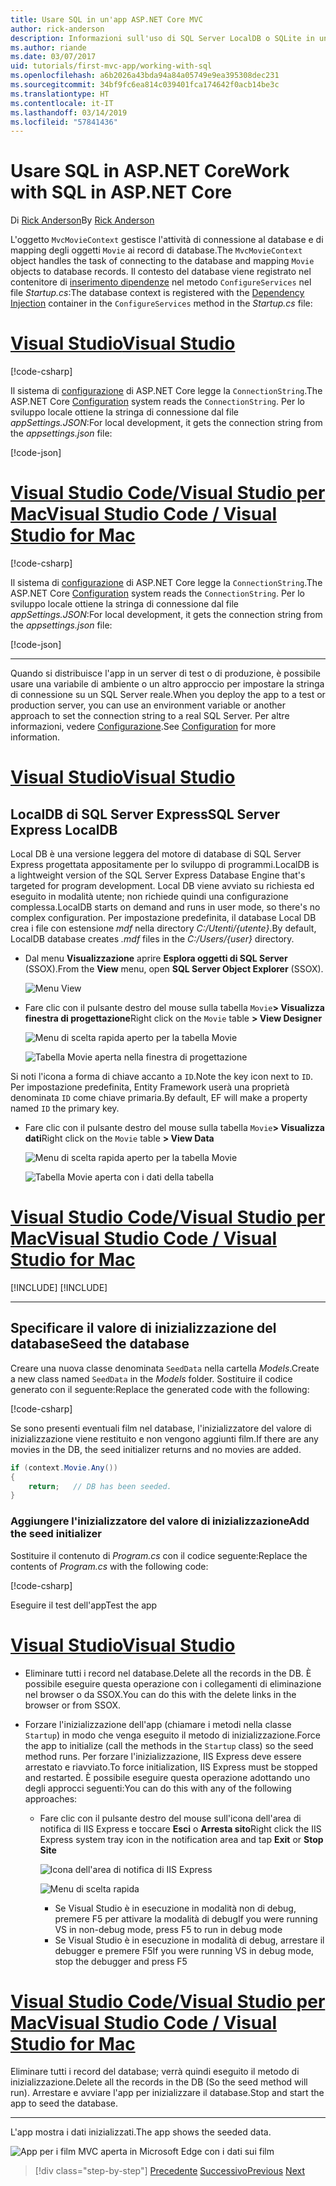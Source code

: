 ```yaml
---
title: Usare SQL in un'app ASP.NET Core MVC
author: rick-anderson
description: Informazioni sull'uso di SQL Server LocalDB o SQLite in un'app ASP.NET Core MVC.
ms.author: riande
ms.date: 03/07/2017
uid: tutorials/first-mvc-app/working-with-sql
ms.openlocfilehash: a6b2026a43bda94a84a05749e9ea395308dec231
ms.sourcegitcommit: 34bf9fc6ea814c039401fca174642f0acb14be3c
ms.translationtype: HT
ms.contentlocale: it-IT
ms.lasthandoff: 03/14/2019
ms.locfileid: "57841436"
---
```

# <a name="work-with-sql-in-aspnet-core"></a><span data-ttu-id="0548b-103">Usare SQL in ASP.NET Core</span><span class="sxs-lookup"><span data-stu-id="0548b-103">Work with SQL in ASP.NET Core</span></span>

<span data-ttu-id="0548b-104">Di [Rick Anderson](https://twitter.com/RickAndMSFT)</span><span class="sxs-lookup"><span data-stu-id="0548b-104">By [Rick Anderson](https://twitter.com/RickAndMSFT)</span></span>

<span data-ttu-id="0548b-105">L'oggetto `MvcMovieContext` gestisce l'attività di connessione al database e di mapping degli oggetti `Movie` ai record di database.</span><span class="sxs-lookup"><span data-stu-id="0548b-105">The `MvcMovieContext` object handles the task of connecting to the database and mapping `Movie` objects to database records.</span></span> <span data-ttu-id="0548b-106">Il contesto del database viene registrato nel contenitore di [inserimento dipendenze](xref:fundamentals/dependency-injection) nel metodo `ConfigureServices` nel file *Startup.cs*:</span><span class="sxs-lookup"><span data-stu-id="0548b-106">The database context is registered with the [Dependency Injection](xref:fundamentals/dependency-injection) container in the `ConfigureServices` method in the *Startup.cs* file:</span></span>

<!-- VS -------------------------->
# <a name="visual-studiotabvisual-studio"></a>[<span data-ttu-id="0548b-107">Visual Studio</span><span class="sxs-lookup"><span data-stu-id="0548b-107">Visual Studio</span></span>](#tab/visual-studio)

[!code-csharp[](~/tutorials/first-mvc-app/start-mvc/sample/MvcMovie22/Startup.cs?name=snippet_ConfigureServices&highlight=13-99)]

<span data-ttu-id="0548b-108">Il sistema di [configurazione](xref:fundamentals/configuration/index) di ASP.NET Core legge la `ConnectionString`.</span><span class="sxs-lookup"><span data-stu-id="0548b-108">The ASP.NET Core [Configuration](xref:fundamentals/configuration/index) system reads the `ConnectionString`.</span></span> <span data-ttu-id="0548b-109">Per lo sviluppo locale ottiene la stringa di connessione dal file *appSettings.JSON*:</span><span class="sxs-lookup"><span data-stu-id="0548b-109">For local development, it gets the connection string from the *appsettings.json* file:</span></span>

[!code-json[](start-mvc/sample/MvcMovie/appsettings.json?highlight=2&range=8-10)]

<!-- Code -------------------------->
# <a name="visual-studio-code--visual-studio-for-mactabvisual-studio-codevisual-studio-mac"></a>[<span data-ttu-id="0548b-110">Visual Studio Code/Visual Studio per Mac</span><span class="sxs-lookup"><span data-stu-id="0548b-110">Visual Studio Code / Visual Studio for Mac</span></span>](#tab/visual-studio-code+visual-studio-mac)

[!code-csharp[](~/tutorials/first-mvc-app/start-mvc/sample/MvcMovie22/Startup.cs?name=snippet_UseSqlite&highlight=11-12)]

<span data-ttu-id="0548b-111">Il sistema di [configurazione](xref:fundamentals/configuration/index) di ASP.NET Core legge la `ConnectionString`.</span><span class="sxs-lookup"><span data-stu-id="0548b-111">The ASP.NET Core [Configuration](xref:fundamentals/configuration/index) system reads the `ConnectionString`.</span></span> <span data-ttu-id="0548b-112">Per lo sviluppo locale ottiene la stringa di connessione dal file *appSettings.JSON*:</span><span class="sxs-lookup"><span data-stu-id="0548b-112">For local development, it gets the connection string from the *appsettings.json* file:</span></span>

[!code-json[](~/tutorials/first-mvc-app/start-mvc/sample/MvcMovie22/appsettingsSQLite.json?highlight=2&range=8-10)]

---  
<!-- End of VS tabs -->

<span data-ttu-id="0548b-113">Quando si distribuisce l'app in un server di test o di produzione, è possibile usare una variabile di ambiente o un altro approccio per impostare la stringa di connessione su un SQL Server reale.</span><span class="sxs-lookup"><span data-stu-id="0548b-113">When you deploy the app to a test or production server, you can use an environment variable or another approach to set the connection string to a real SQL Server.</span></span> <span data-ttu-id="0548b-114">Per altre informazioni, vedere [Configurazione](xref:fundamentals/configuration/index).</span><span class="sxs-lookup"><span data-stu-id="0548b-114">See [Configuration](xref:fundamentals/configuration/index) for more information.</span></span>

<!-- VS -------------------------->
# <a name="visual-studiotabvisual-studio"></a>[<span data-ttu-id="0548b-115">Visual Studio</span><span class="sxs-lookup"><span data-stu-id="0548b-115">Visual Studio</span></span>](#tab/visual-studio)

## <a name="sql-server-express-localdb"></a><span data-ttu-id="0548b-116">LocalDB di SQL Server Express</span><span class="sxs-lookup"><span data-stu-id="0548b-116">SQL Server Express LocalDB</span></span>

<span data-ttu-id="0548b-117">Local DB è una versione leggera del motore di database di SQL Server Express progettata appositamente per lo sviluppo di programmi.</span><span class="sxs-lookup"><span data-stu-id="0548b-117">LocalDB is a lightweight version of the SQL Server Express Database Engine that's targeted for program development.</span></span> <span data-ttu-id="0548b-118">Local DB viene avviato su richiesta ed eseguito in modalità utente; non richiede quindi una configurazione complessa.</span><span class="sxs-lookup"><span data-stu-id="0548b-118">LocalDB starts on demand and runs in user mode, so there's no complex configuration.</span></span> <span data-ttu-id="0548b-119">Per impostazione predefinita, il database Local DB crea i file con estensione *mdf* nella directory *C:/Utenti/{utente}*.</span><span class="sxs-lookup"><span data-stu-id="0548b-119">By default, LocalDB database creates *.mdf* files in the *C:/Users/{user}* directory.</span></span>

* <span data-ttu-id="0548b-120">Dal menu **Visualizzazione** aprire **Esplora oggetti di SQL Server** (SSOX).</span><span class="sxs-lookup"><span data-stu-id="0548b-120">From the **View** menu, open **SQL Server Object Explorer** (SSOX).</span></span>

  ![Menu View](working-with-sql/_static/ssox.png)

* <span data-ttu-id="0548b-122">Fare clic con il pulsante destro del mouse sulla tabella `Movie`**> Visualizza finestra di progettazione**</span><span class="sxs-lookup"><span data-stu-id="0548b-122">Right click on the `Movie` table **> View Designer**</span></span>

  ![Menu di scelta rapida aperto per la tabella Movie](working-with-sql/_static/design.png)

  ![Tabella Movie aperta nella finestra di progettazione](working-with-sql/_static/dv.png)

<span data-ttu-id="0548b-125">Si noti l'icona a forma di chiave accanto a `ID`.</span><span class="sxs-lookup"><span data-stu-id="0548b-125">Note the key icon next to `ID`.</span></span> <span data-ttu-id="0548b-126">Per impostazione predefinita, Entity Framework userà una proprietà denominata `ID` come chiave primaria.</span><span class="sxs-lookup"><span data-stu-id="0548b-126">By default, EF will make a property named `ID` the primary key.</span></span>

* <span data-ttu-id="0548b-127">Fare clic con il pulsante destro del mouse sulla tabella `Movie`**> Visualizza dati**</span><span class="sxs-lookup"><span data-stu-id="0548b-127">Right click on the `Movie` table **> View Data**</span></span>

  ![Menu di scelta rapida aperto per la tabella Movie](working-with-sql/_static/ssox2.png)

  ![Tabella Movie aperta con i dati della tabella](working-with-sql/_static/vd22.png)

# <a name="visual-studio-code--visual-studio-for-mactabvisual-studio-codevisual-studio-mac"></a>[<span data-ttu-id="0548b-130">Visual Studio Code/Visual Studio per Mac</span><span class="sxs-lookup"><span data-stu-id="0548b-130">Visual Studio Code / Visual Studio for Mac</span></span>](#tab/visual-studio-code+visual-studio-mac)

[!INCLUDE[](~/includes/rp/sqlite.md)]
[!INCLUDE[](~/includes/RP-mvc-shared/sqlite-warn.md)]

---  
<!-- End of VS tabs -->

## <a name="seed-the-database"></a><span data-ttu-id="0548b-131">Specificare il valore di inizializzazione del database</span><span class="sxs-lookup"><span data-stu-id="0548b-131">Seed the database</span></span>

<span data-ttu-id="0548b-132">Creare una nuova classe denominata `SeedData` nella cartella *Models*.</span><span class="sxs-lookup"><span data-stu-id="0548b-132">Create a new class named `SeedData` in the *Models* folder.</span></span> <span data-ttu-id="0548b-133">Sostituire il codice generato con il seguente:</span><span class="sxs-lookup"><span data-stu-id="0548b-133">Replace the generated code with the following:</span></span>

[!code-csharp[](~/tutorials/first-mvc-app/start-mvc/sample/MvcMovie22/Models/SeedData.cs?name=snippet_1)]

<span data-ttu-id="0548b-134">Se sono presenti eventuali film nel database, l'inizializzatore del valore di inizializzazione viene restituito e non vengono aggiunti film.</span><span class="sxs-lookup"><span data-stu-id="0548b-134">If there are any movies in the DB, the seed initializer returns and no movies are added.</span></span>

```csharp
if (context.Movie.Any())
{
    return;   // DB has been seeded.
}
```

<a name="si"></a>
### <a name="add-the-seed-initializer"></a><span data-ttu-id="0548b-135">Aggiungere l'inizializzatore del valore di inizializzazione</span><span class="sxs-lookup"><span data-stu-id="0548b-135">Add the seed initializer</span></span>

<span data-ttu-id="0548b-136">Sostituire il contenuto di *Program.cs* con il codice seguente:</span><span class="sxs-lookup"><span data-stu-id="0548b-136">Replace the contents of *Program.cs* with the following code:</span></span>

[!code-csharp[](~/tutorials/first-mvc-app/start-mvc/sample/MvcMovie22/Program.cs)]

<span data-ttu-id="0548b-137">Eseguire il test dell'app</span><span class="sxs-lookup"><span data-stu-id="0548b-137">Test the app</span></span>

<!-- VS -------------------------->
# <a name="visual-studiotabvisual-studio"></a>[<span data-ttu-id="0548b-138">Visual Studio</span><span class="sxs-lookup"><span data-stu-id="0548b-138">Visual Studio</span></span>](#tab/visual-studio)

* <span data-ttu-id="0548b-139">Eliminare tutti i record nel database.</span><span class="sxs-lookup"><span data-stu-id="0548b-139">Delete all the records in the DB.</span></span> <span data-ttu-id="0548b-140">È possibile eseguire questa operazione con i collegamenti di eliminazione nel browser o da SSOX.</span><span class="sxs-lookup"><span data-stu-id="0548b-140">You can do this with the delete links in the browser or from SSOX.</span></span>
* <span data-ttu-id="0548b-141">Forzare l'inizializzazione dell'app (chiamare i metodi nella classe `Startup`) in modo che venga eseguito il metodo di inizializzazione.</span><span class="sxs-lookup"><span data-stu-id="0548b-141">Force the app to initialize (call the methods in the `Startup` class) so the seed method runs.</span></span> <span data-ttu-id="0548b-142">Per forzare l'inizializzazione, IIS Express deve essere arrestato e riavviato.</span><span class="sxs-lookup"><span data-stu-id="0548b-142">To force initialization, IIS Express must be stopped and restarted.</span></span> <span data-ttu-id="0548b-143">È possibile eseguire questa operazione adottando uno degli approcci seguenti:</span><span class="sxs-lookup"><span data-stu-id="0548b-143">You can do this with any of the following approaches:</span></span>

  * <span data-ttu-id="0548b-144">Fare clic con il pulsante destro del mouse sull'icona dell'area di notifica di IIS Express e toccare **Esci** o **Arresta sito**</span><span class="sxs-lookup"><span data-stu-id="0548b-144">Right click the IIS Express system tray icon in the notification area and tap **Exit** or **Stop Site**</span></span>

    ![Icona dell'area di notifica di IIS Express](working-with-sql/_static/iisExIcon.png)

    ![Menu di scelta rapida](working-with-sql/_static/stopIIS.png)

    * <span data-ttu-id="0548b-147">Se Visual Studio è in esecuzione in modalità non di debug, premere F5 per attivare la modalità di debug</span><span class="sxs-lookup"><span data-stu-id="0548b-147">If you were running VS in non-debug mode, press F5 to run in debug mode</span></span>
    * <span data-ttu-id="0548b-148">Se Visual Studio è in esecuzione in modalità di debug, arrestare il debugger e premere F5</span><span class="sxs-lookup"><span data-stu-id="0548b-148">If you were running VS in debug mode, stop the debugger and press F5</span></span>

<!-- Code -------------------------->
# <a name="visual-studio-code--visual-studio-for-mactabvisual-studio-codevisual-studio-mac"></a>[<span data-ttu-id="0548b-149">Visual Studio Code/Visual Studio per Mac</span><span class="sxs-lookup"><span data-stu-id="0548b-149">Visual Studio Code / Visual Studio for Mac</span></span>](#tab/visual-studio-code+visual-studio-mac)

<span data-ttu-id="0548b-150">Eliminare tutti i record del database; verrà quindi eseguito il metodo di inizializzazione.</span><span class="sxs-lookup"><span data-stu-id="0548b-150">Delete all the records in the DB (So the seed method will run).</span></span> <span data-ttu-id="0548b-151">Arrestare e avviare l'app per inizializzare il database.</span><span class="sxs-lookup"><span data-stu-id="0548b-151">Stop and start the app to seed the database.</span></span>

---  
<!-- End of VS tabs -->

<span data-ttu-id="0548b-152">L'app mostra i dati inizializzati.</span><span class="sxs-lookup"><span data-stu-id="0548b-152">The app shows the seeded data.</span></span>

![App per i film MVC aperta in Microsoft Edge con i dati sui film](working-with-sql/_static/m55.png)

> [!div class="step-by-step"]
> <span data-ttu-id="0548b-154">[Precedente](adding-model.md)
> [Successivo](controller-methods-views.md)</span><span class="sxs-lookup"><span data-stu-id="0548b-154">[Previous](adding-model.md)
[Next](controller-methods-views.md)</span></span>  
